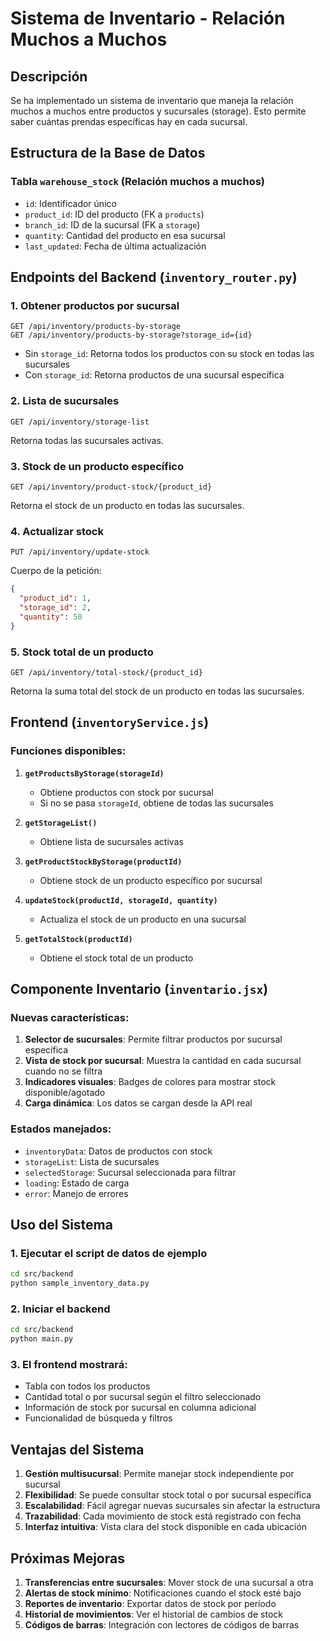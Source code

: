 # Sistema de Inventario - Relación Muchos a Muchos

## Descripción

Se ha implementado un sistema de inventario que maneja la relación muchos a muchos entre productos y sucursales (storage). Esto permite saber cuántas prendas específicas hay en cada sucursal.

## Estructura de la Base de Datos

### Tabla `warehouse_stock` (Relación muchos a muchos)

- `id`: Identificador único
- `product_id`: ID del producto (FK a `products`)
- `branch_id`: ID de la sucursal (FK a `storage`)
- `quantity`: Cantidad del producto en esa sucursal
- `last_updated`: Fecha de última actualización

## Endpoints del Backend (`inventory_router.py`)

### 1. Obtener productos por sucursal

```
GET /api/inventory/products-by-storage
GET /api/inventory/products-by-storage?storage_id={id}
```

- Sin `storage_id`: Retorna todos los productos con su stock en todas las sucursales
- Con `storage_id`: Retorna productos de una sucursal específica

### 2. Lista de sucursales

```
GET /api/inventory/storage-list
```

Retorna todas las sucursales activas.

### 3. Stock de un producto específico

```
GET /api/inventory/product-stock/{product_id}
```

Retorna el stock de un producto en todas las sucursales.

### 4. Actualizar stock

```
PUT /api/inventory/update-stock
```

Cuerpo de la petición:

```json
{
  "product_id": 1,
  "storage_id": 2,
  "quantity": 50
}
```

### 5. Stock total de un producto

```
GET /api/inventory/total-stock/{product_id}
```

Retorna la suma total del stock de un producto en todas las sucursales.

## Frontend (`inventoryService.js`)

### Funciones disponibles:

1. **`getProductsByStorage(storageId)`**

   - Obtiene productos con stock por sucursal
   - Si no se pasa `storageId`, obtiene de todas las sucursales

2. **`getStorageList()`**

   - Obtiene lista de sucursales activas

3. **`getProductStockByStorage(productId)`**

   - Obtiene stock de un producto específico por sucursal

4. **`updateStock(productId, storageId, quantity)`**

   - Actualiza el stock de un producto en una sucursal

5. **`getTotalStock(productId)`**
   - Obtiene el stock total de un producto

## Componente Inventario (`inventario.jsx`)

### Nuevas características:

1. **Selector de sucursales**: Permite filtrar productos por sucursal específica
2. **Vista de stock por sucursal**: Muestra la cantidad en cada sucursal cuando no se filtra
3. **Indicadores visuales**: Badges de colores para mostrar stock disponible/agotado
4. **Carga dinámica**: Los datos se cargan desde la API real

### Estados manejados:

- `inventoryData`: Datos de productos con stock
- `storageList`: Lista de sucursales
- `selectedStorage`: Sucursal seleccionada para filtrar
- `loading`: Estado de carga
- `error`: Manejo de errores

## Uso del Sistema

### 1. Ejecutar el script de datos de ejemplo

```bash
cd src/backend
python sample_inventory_data.py
```

### 2. Iniciar el backend

```bash
cd src/backend
python main.py
```

### 3. El frontend mostrará:

- Tabla con todos los productos
- Cantidad total o por sucursal según el filtro seleccionado
- Información de stock por sucursal en columna adicional
- Funcionalidad de búsqueda y filtros

## Ventajas del Sistema

1. **Gestión multisucursal**: Permite manejar stock independiente por sucursal
2. **Flexibilidad**: Se puede consultar stock total o por sucursal específica
3. **Escalabilidad**: Fácil agregar nuevas sucursales sin afectar la estructura
4. **Trazabilidad**: Cada movimiento de stock está registrado con fecha
5. **Interfaz intuitiva**: Vista clara del stock disponible en cada ubicación

## Próximas Mejoras

1. **Transferencias entre sucursales**: Mover stock de una sucursal a otra
2. **Alertas de stock mínimo**: Notificaciones cuando el stock esté bajo
3. **Reportes de inventario**: Exportar datos de stock por período
4. **Historial de movimientos**: Ver el historial de cambios de stock
5. **Códigos de barras**: Integración con lectores de códigos de barras
